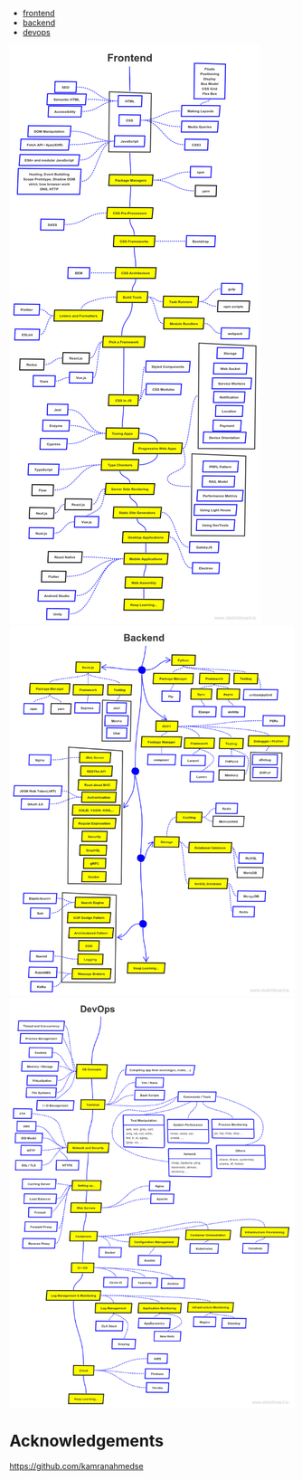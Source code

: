 - [frontend](#frontend)  
- [backend](#backend)  
- [devops](#devops)
<a name="frontend">
<img src="images/frontend.png" title="frontend">

<a name="backend">
<img src="images/backend.png" title="backend">

<a name="devops">
<img src="images/devops.png" title="devops">

# Acknowledgements
https://github.com/kamranahmedse
